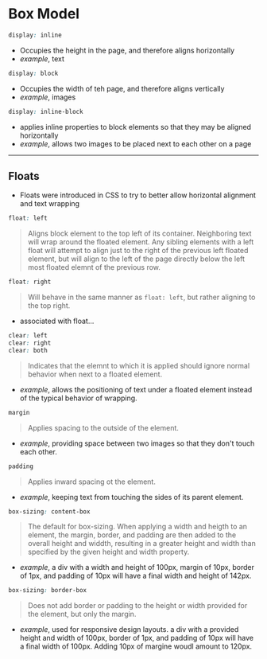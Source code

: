 # Box Model

```css
display: inline
```
* Occupies the height in the page, and therefore aligns horizontally
* *example*, text
```css
display: block
```
* Occupies the width of teh page, and therefore aligns vertically
* *example*, images
```css
display: inline-block
```
* applies inline properties to block elements so that they may be aligned horizontally
* *example*, allows two images to be placed next to each other on a page
***
## Floats
* Floats were introduced in CSS to try to better allow horizontal alignment and text wrapping
```css
float: left
```
>Aligns block element to the top left of its container. Neighboring text will wrap around the floated element. Any sibling elements with a left float will attempt to align just to the right of the previous left floated element, but will align to the left of the page directly below the left most floated elemnt of the previous row.
```CSS
float: right
```
> Will behave in the same manner as `float: left`, but rather aligning to the top right.
* associated with float...
```CSS
clear: left
clear: right
clear: both
```
> Indicates that the elemnt to which it is applied should ignore normal behavior when next to a floated element.
* *example*, allows the positioning of text under a floated element instead of the typical behavior of wrapping.
```css
margin
```
> Applies spacing to the outside of the element.
* *example*, providing space between two images so that they don't touch each other.
```css
padding
```
> Applies inward spacing ot the element.
* *example*, keeping text from touching the sides of its parent element.
```css
box-sizing: content-box
```
> The default for box-sizing. When applying a width and heigth to an element, the margin, border, and padding are then added to the overall height and widdth, resulting in a greater height and width than specified by the given height and width property.
* *example*, a div with a width and height of 100px, margin of 10px, border of 1px, and padding of 10px will have a final width and height of 142px.
```css
box-sizing: border-box
```
> Does not add border or padding to the height or width provided for the element, but only the margin.
* *example*, used for responsive design layouts. a div with a provided height and width of 100px, border of 1px, and padding of 10px will have a final width of 100px. Adding 10px of margine woudl amount to 120px.